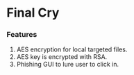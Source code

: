 # Final Cry

### Features
1. AES encryption for local targeted files.
2. AES key is encrypted with RSA.
3. Phishing GUI to lure user to click in.